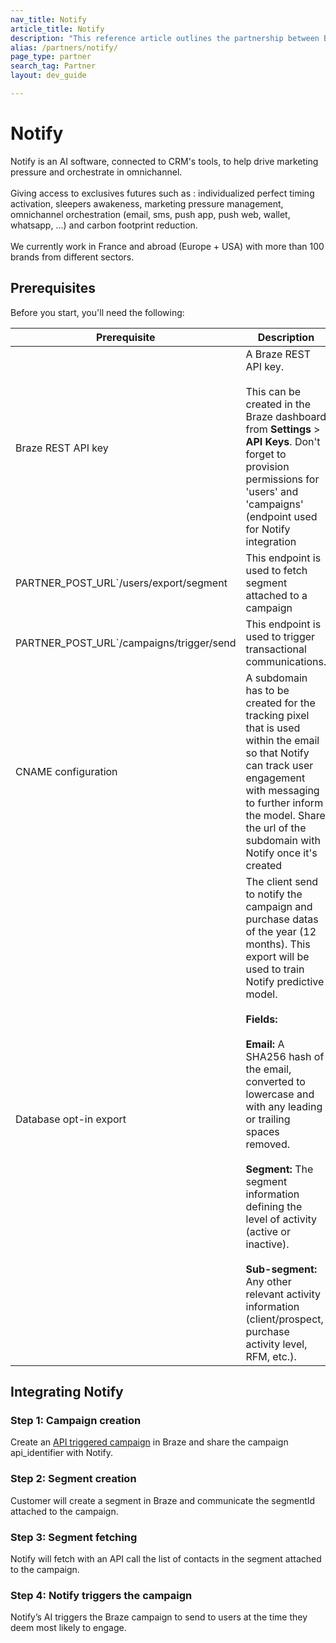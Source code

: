 ```yaml
---
nav_title: Notify
article_title: Notify
description: "This reference article outlines the partnership between Braze and Notify, a real-time, omnichannel personalization solution that offers personalization across the customer lifecycle. Use Notify with Braze's Connected Content partner to easily drive marketing pressure and orchestrate in omnichannel"
alias: /partners/notify/
page_type: partner
search_tag: Partner
layout: dev_guide

---
```


<!-- In most cases, the ARTICLE_TITLE will be your company name. If your tool requires several seperate pages on Braze Docs, you can add a relevant page descriptor to your title, such as "MyCompany Analytics." -->
# Notify

<!-- The description starts with a '>' character and contains an introduction to your company, a link to your main site, and a consice overview of your integration. In a following paragraph, highlight the the relationship between your company and Braze and how this partnership helps your customers. -->
> 
Notify is an AI software, connected to CRM's tools, to help drive marketing pressure and orchestrate in omnichannel.
<br><br>
Giving access to exclusives futures such as : individualized perfect timing activation, sleepers awakeness, marketing pressure management, omnichannel orchestration (email, sms, push app, push web, wallet, whatsapp, ...) and carbon footprint reduction.
<br><br>
 We currently work in France and abroad (Europe + USA) with more than 100 brands from different sectors. 

<!-- Most partner integrations will require the following prerequisites. However, you may add additional prerequisites as needed. -->
## Prerequisites

Before you start, you'll need the following:

| Prerequisite          | Description                                                                                                                                |
|-----------------------|--------------------------------------------------------------------------------------------------------------------------------------------|
|  Braze REST API key  | A Braze REST API key. <br><br> This can be created in the Braze dashboard from **Settings** > **API Keys**. Don't forget to provision permissions for 'users' and 'campaigns' (endpoint used for Notify integration |
| PARTNER_POST_URL`/users/export/segment| This endpoint is used to fetch segment attached to a campaign                                              |
| PARTNER_POST_URL`/campaigns/trigger/send| This endpoint is used to trigger transactional communications.   
| CNAME configuration | A subdomain has to be created for the tracking pixel that is used within the email so that Notify can track user engagement with messaging to further inform the model. Share the url of the subdomain with Notify once it's created
| Database opt-in export | The client send to notify the campaign and purchase datas​ of the year (12 months). ​This export will be used to train Notify predictive model. <br><br> **Fields:** <br><br> **Email:** A SHA256 hash of the email, converted to lowercase and with any leading or trailing spaces removed.<br><br>**Segment:** The segment information defining the level of activity (active or inactive).<br><br>**Sub-segment:** Any other relevant activity information (client/prospect, purchase activity level, RFM, etc.). 

<!-- Create step-by-step instructions for integrating your tool with Braze. It's important to be concise and only outline the minimum neccesary steps. -->
## Integrating Notify

### Step 1: Campaign creation
Create an [API triggered campaign](https://www.braze.com/docs/user_guide/engagement_tools/campaigns/building_campaigns/delivery_types/api_triggered_delivery) in Braze and share the campaign api_identifier with Notify.

### Step 2: Segment creation
Customer will create a segment in Braze and communicate the segmentId attached to the campaign. 

### Step 3: Segment fetching
Notify will fetch with an API call the list of contacts in the segment attached to the campaign.

### Step 4: Notify triggers the campaign
Notify’s AI triggers the Braze campaign to send to users at the time they deem most likely to engage.
             


